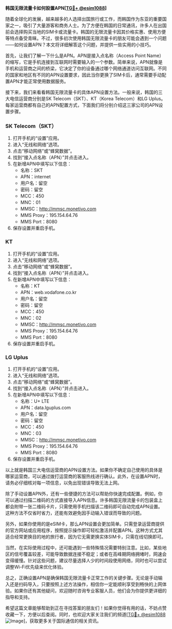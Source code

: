 **韩国无限流量卡如何設置APN[[TG💪+ @esim1088](https://t.me/s/esim1088)]**

随着全球化的发展，越来越多的人选择出国旅行或工作，而韩国作为东亚的重要国家之一，吸引了大量游客和商务人士。为了方便在韩国的日常通讯，许多人在出国前会选择购买当地的SIM卡或流量卡。韩国的无限流量卡因其价格实惠、使用方便等特点备受青睐。不过，很多初次使用韩国无限流量卡的朋友可能会遇到一个问题——如何设置APN？本文将详细解答这个问题，并提供一些实用的小技巧。

首先，让我们了解一下什么是APN。APN是接入点名称（Access Point Name）的缩写，它是手机连接到互联网时需要输入的一个参数。简单来说，APN就像是手机和运营商之间的桥梁，它决定了你的设备通过哪个网络通道访问互联网。不同的国家和地区有不同的APN设置要求，因此当你更换了SIM卡后，通常需要手动配置APN才能正常使用数据服务。

接下来，我们来看看韩国无限流量卡的具体APN设置方法。一般来说，韩国的三大电信运营商分别是SK Telecom（SKT）、KT（Korea Telecom）和LG Uplus。每家运营商都有自己的APN配置方式，下面我们将分别介绍这三家公司的APN设置步骤。

### SK Telecom（SKT）

1. 打开手机的“设置”应用。
2. 进入“无线和网络”选项。
3. 点击“移动网络”或“蜂窝数据”。
4. 找到“接入点名称（APN）”并点击进入。
5. 在新增APN中填写以下信息：
   - 名称：SKT
   - APN：internet
   - 用户名：留空
   - 密码：留空
   - MCC：450
   - MNC：01
   - MMSC：http://mmsc.monetivo.com
   - MMS Proxy：195.154.64.76
   - MMS Port：8080
6. 保存设置并重启手机。

### KT

1. 打开手机的“设置”应用。
2. 进入“无线和网络”选项。
3. 点击“移动网络”或“蜂窝数据”。
4. 找到“接入点名称（APN）”并点击进入。
5. 在新增APN中填写以下信息：
   - 名称：KT
   - APN：web.vodafone.co.kr
   - 用户名：留空
   - 密码：留空
   - MCC：450
   - MNC：02
   - MMSC：http://mmsc.monetivo.com
   - MMS Proxy：195.154.64.76
   - MMS Port：8080
6. 保存设置并重启手机。

### LG Uplus

1. 打开手机的“设置”应用。
2. 进入“无线和网络”选项。
3. 点击“移动网络”或“蜂窝数据”。
4. 找到“接入点名称（APN）”并点击进入。
5. 在新增APN中填写以下信息：
   - 名称：U+ LTE
   - APN：data.lguplus.com
   - 用户名：留空
   - 密码：留空
   - MCC：450
   - MNC：03
   - MMSC：http://mmsc.monetivo.com
   - MMS Proxy：195.154.64.76
   - MMS Port：8080
6. 保存设置并重启手机。

以上就是韩国三大电信运营商的APN设置方法。如果你不确定自己使用的具体是哪家运营商，可以通过拨打运营商的客服热线进行确认。此外，在设置APN时，请务必仔细核对每一项信息，以免出现错误导致无法上网。

除了手动设置APN外，还有一些便捷的方法可以帮助你快速完成配置。例如，你可以通过扫描二维码的方式直接导入APN信息。许多韩国无限流量卡的包装盒上都会附带一张二维码卡片，只需使用手机扫描该二维码即可自动完成APN设置。这种方法不仅省时省力，还能有效避免因手动输入错误而导致的问题。

另外，如果你使用的是eSIM卡，那么APN设置会更加简单。只需登录运营商提供的官方网站或应用程序，按照提示操作即可轻松激活并配置APN。这种方式尤其适合经常更换目的地的旅行者，因为它无需更换实体SIM卡，只需在线切换即可。

当然，在实际使用过程中，还可能遇到一些特殊情况需要特别注意。比如，某些地区的信号覆盖较差，可能导致数据连接不稳定；或者在高峰期网络拥堵时，网速会变得缓慢。针对这些问题，建议尽量选择人少的时间段使用网络，同时也可以尝试调整Wi-Fi优先级来优化体验。

总之，正确设置APN是确保韩国无限流量卡正常工作的关键步骤。无论是手动输入还是扫码导入，只要按照上述方法操作，相信你一定能顺利享受到畅快的上网体验。如果你还有其他疑问，欢迎随时咨询专业客服人员，他们会为你提供更详细的指导和支持。

希望这篇文章能够帮助到正在寻找答案的朋友们！如果你觉得有用的话，不妨点赞收藏一下，方便以后查阅。同时，也欢迎大家关注我们的频道[[TG💪+ @esim1088](https://t.me/s/esim1088) ![Image](https://i.postimg.cc/4NQfJmqS/Snipaste-2025-05-13-00-14-12.png)]，获取更多关于国际通信的相关资讯。
